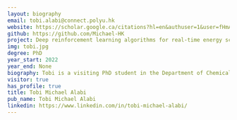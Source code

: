 ```yaml
---
layout: biography
email: tobi.alabi@connect.polyu.hk
website: https://scholar.google.ca/citations?hl=en&authuser=1&user=fHmACVUAAAAJ 
github: https://github.com/Michael-HK
project: Deep reinforcement learning algorithms for real-time energy scheduling
img: tobi.jpg
degree: PhD
year_start: 2022
year_end: None
biography: Tobi is a visiting PhD student in the Department of Chemical and Biological Engineering at UBC. He is presently working on his PhD project which is a multidisciplinary research between the department of Building Environment and Energy Engineering (BEEE) in The Hong Kong Polytechnic University and the Department of Mechanical and Energy Engineering (MEE) in Shenzhen Univ. of Science and Technology (SUStech). His research focuses on the application of optimzation methods, advanced machine learning techniques (including deep reinforcement learning), data-driven control mechanism, building energy model, and energy systems modeling for the development of robust algorithm for zero-carbon multi-energy systems' planning and operation. His research output has been published in some notable SCI journals in the energy field which can be accessed on his google scholar profile.  
visitor: true
has_profile: true
title: Tobi Michael Alabi
pub_name: Tobi Michael Alabi
linkedin: https://www.linkedin.com/in/tobi-michael-alabi/
---
```

